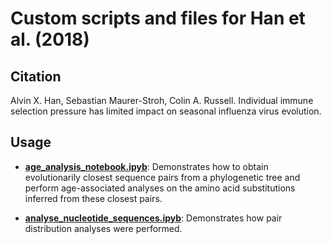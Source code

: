 # Custom scripts and files for Han et al. (2018)

## Citation

Alvin X. Han, Sebastian Maurer-Stroh, Colin A. Russell. Individual immune selection pressure has limited impact on seasonal influenza virus evolution.

## Usage 

* [**age_analysis_notebook.ipyb**](https://github.com/alvinxhan/ageflu/blob/master/age_analysis_notebook.ipynb): Demonstrates how to obtain evolutionarily closest sequence pairs from a phylogenetic tree and perform age-associated analyses on the amino acid substitutions inferred from these closest pairs. 

* [**analyse_nucleotide_sequences.ipyb**](https://github.com/alvinxhan/ageflu/blob/master/pair_distribution_analyses.ipynb): Demonstrates how pair distribution analyses were performed. 
